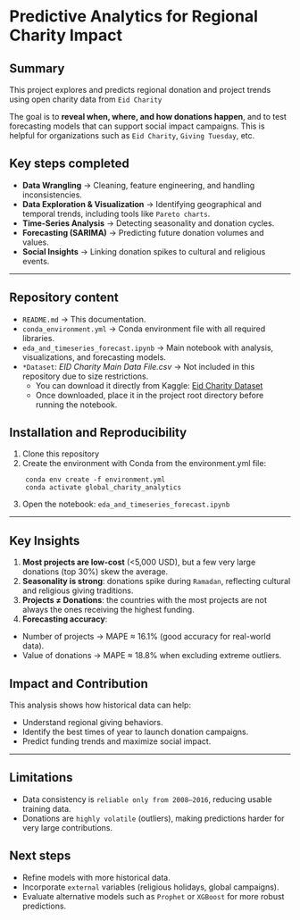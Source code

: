 # Predictive Analytics for Regional Charity Impact

## Summary
This project explores and predicts regional donation and project trends using open charity data from ``Eid Charity``

The goal is to **reveal when, where, and how donations happen**, and to test forecasting models that can support social impact campaigns. This is helpful for organizations such as ``Eid Charity``, ``Giving Tuesday``, etc.


## Key steps completed
- **Data Wrangling** → Cleaning, feature engineering, and handling inconsistencies.  
- **Data Exploration & Visualization** → Identifying geographical and temporal trends, including tools like ``Pareto charts``.
- **Time-Series Analysis** → Detecting seasonality and donation cycles.  
- **Forecasting (SARIMA)** → Predicting future donation volumes and values.  
- **Social Insights** → Linking donation spikes to cultural and religious events.  


---

## Repository content
- `README.md` → This documentation.  
- `conda_environment.yml` → Conda environment file with all required libraries.  
- `eda_and_timeseries_forecast.ipynb` → Main notebook with analysis, visualizations, and forecasting models.  
- ``*Dataset``: *EID Charity Main Data File.csv* → Not included in this repository due to size restrictions.  
  - You can download it directly from Kaggle: [Eid Charity Dataset](https://www.kaggle.com/datasets/rolanddecker/hundeyin-charity-dataset?select=EID+Charity+Main+Data+File.csv)  
  - Once downloaded, place it in the project root directory before running the notebook. 

## Installation and Reproducibility
1. Clone this repository
2. Create the environment with Conda from the environment.yml file:
```
    conda env create -f environment.yml
    conda activate global_charity_analytics
```
3. Open the notebook: `eda_and_timeseries_forecast.ipynb`

---

## Key Insights
1. **Most projects are low-cost** (<5,000 USD), but a few very large donations (top 30%) skew the average.
2. **Seasonality is strong**: donations spike during ``Ramadan``, reflecting cultural and religious giving traditions.
3. **Projects ≠ Donations**: the countries with the most projects are not always the ones receiving the highest funding.
4. **Forecasting accuracy**:
- Number of projects → MAPE ≈ 16.1% (good accuracy for real-world data).
- Value of donations → MAPE ≈ 18.8% when excluding extreme outliers.

## Impact and Contribution
This analysis shows how historical data can help:
- Understand regional giving behaviors.
- Identify the best times of year to launch donation campaigns.
- Predict funding trends and maximize social impact.

---

## Limitations
- Data consistency is ``reliable only from 2008–2016``, reducing usable training data.
- Donations are ``highly volatile`` (outliers), making predictions harder for very large contributions.

## Next steps
- Refine models with more historical data.
- Incorporate ``external`` variables (religious holidays, global campaigns).
- Evaluate alternative models such as ``Prophet`` or ``XGBoost`` for more robust predictions.
